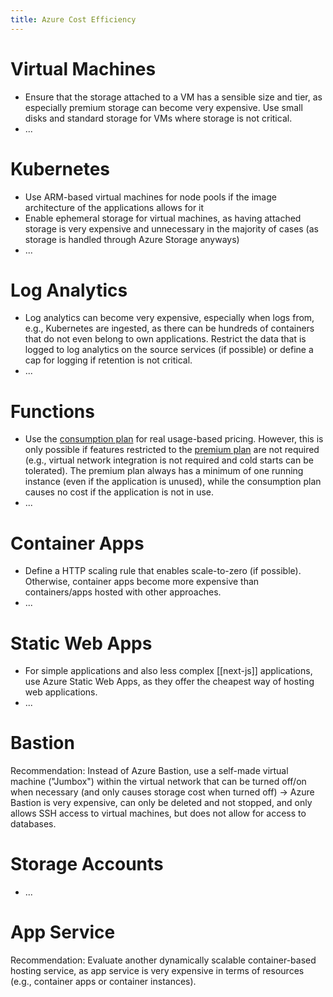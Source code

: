 ```yaml
---
title: Azure Cost Efficiency
---
```

# Virtual Machines
- Ensure that the storage attached to a VM has a sensible size and tier, as especially premium storage can become very expensive. Use small disks and standard storage for VMs where storage is not critical.
- ...
# Kubernetes
- Use ARM-based virtual machines for node pools if the image architecture of the applications allows for it
- Enable ephemeral storage for virtual machines, as having attached storage is very expensive and unnecessary in the majority of cases (as storage is handled through Azure Storage anyways)
- ...
# Log Analytics
- Log analytics can become very expensive, especially when logs from, e.g., Kubernetes are ingested, as there can be hundreds of containers that do not even belong to own applications. Restrict the data that is logged to log analytics on the source services (if possible) or define a cap for logging if retention is not critical.
- ...
# Functions
- Use the [consumption plan](https://learn.microsoft.com/en-us/azure/azure-functions/consumption-plan) for real usage-based pricing. However, this is only possible if features restricted to the [premium plan](https://learn.microsoft.com/en-us/azure/azure-functions/functions-premium-plan) are not required (e.g., virtual network integration is not required and cold starts can be tolerated). The premium plan always has a minimum of one running instance (even if the application is unused), while the consumption plan causes no cost if the application is not in use.
- ...
# Container Apps
- Define a HTTP scaling rule that enables scale-to-zero (if possible). Otherwise, container apps become more expensive than containers/apps hosted with other approaches.
- ...
# Static Web Apps
- For simple applications and also less complex [[next-js]] applications, use Azure Static Web Apps, as they offer the cheapest way of hosting web applications.
- ...
# Bastion
Recommendation: Instead of Azure Bastion, use a self-made virtual machine ("Jumbox") within the virtual network that can be turned off/on when necessary (and only causes storage cost when turned off) -> Azure Bastion is very expensive, can only be deleted and not stopped, and only allows SSH access to virtual machines, but does not allow for access to databases.
# Storage Accounts
- ...
# App Service
Recommendation: Evaluate another dynamically scalable container-based hosting service, as app service is very expensive in terms of resources (e.g., container apps or container instances).
